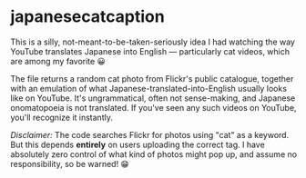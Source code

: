 # japanesecatcaption
This is a silly, not-meant-to-be-taken-seriously idea I had watching the way YouTube translates Japanese into English — particularly cat videos, which are among my favorite :grinning:	

The file returns a random cat photo from Flickr's public catalogue, together with an emulation of what Japanese-translated-into-English usually looks like on YouTube. It's ungrammatical, often not sense-making, and Japanese onomatopoeia is not translated. If you've seen any such videos on YouTube, you'll recognize it instantly.

*Disclaimer:* The code searches Flickr for photos using "cat" as a keyword. But this depends **entirely** on users uploading the correct tag. I have absolutely zero control of what kind of photos might pop up, and assume no responsibility, so be warned! :grin:	


